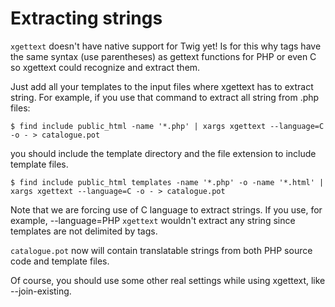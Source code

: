 # Extracting strings #

`xgettext` doesn't have native support for Twig yet! Is for this why tags have the same syntax (use parentheses) as gettext functions for PHP or even C so xgettext could recognize and extract them.

Just add all your templates to the input files where xgettext has to extract string. For example, if you use that command to extract all string from .php files:

```
$ find include public_html -name '*.php' | xargs xgettext --language=C -o - > catalogue.pot
```

you should include the template directory and the file extension to include template files.

```
$ find include public_html templates -name '*.php' -o -name '*.html' | xargs xgettext --language=C -o - > catalogue.pot
```

Note that we are forcing use of C language to extract strings. If you use, for example, --language=PHP `xgettext` wouldn't extract any string since templates are not delimited by <?php and ?> tags.

`catalogue.pot` now will contain translatable strings from both PHP source code and template files.

Of course, you should use some other real settings while using xgettext, like --join-existing.